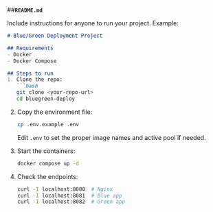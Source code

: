 

##**`README.md`**

Include instructions for anyone to run your project. Example:

````markdown
# Blue/Green Deployment Project

## Requirements
- Docker
- Docker Compose

## Steps to run
1. Clone the repo:
   ```bash
   git clone <your-repo-url>
   cd bluegreen-deploy
````

2. Copy the environment file:

   ```bash
   cp .env.example .env
   ```

   Edit `.env` to set the proper image names and active pool if needed.
3. Start the containers:

   ```bash
   docker compose up -d
   ```
4. Check the endpoints:

   ```bash
   curl -I localhost:8080  # Nginx
   curl -I localhost:8081  # Blue app
   curl -I localhost:8082  # Green app
   ```

